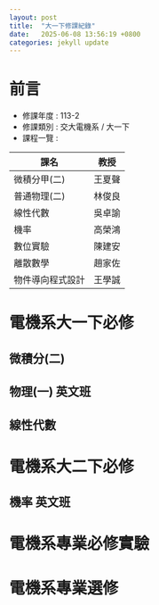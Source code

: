 ```yaml
---
layout: post
title:  "大一下修課紀錄"
date:   2025-06-08 13:56:19 +0800
categories: jekyll update
---
```

# **前言**
- 修課年度 : 113-2
- 修課類別 : 交大電機系 / 大一下
- 課程一覽 :

| 課名               | 教授   |
|--------------------|--------|
| 微積分甲(二)        | 王夏聲 |
| 普通物理(二)        | 林俊良 |
| 線性代數            | 吳卓諭 |
| 機率                | 高榮鴻 |
| 數位實驗            | 陳建安 |
| 離散數學            | 趙家佐 |
| 物件導向程式設計    | 王學誠 |


# **電機系大一下必修**
## **微積分(二)**
## **物理(一) 英文班**
## **線性代數**

# **電機系大二下必修**
## **機率 英文班**

# **電機系專業必修實驗**

# **電機系專業選修**